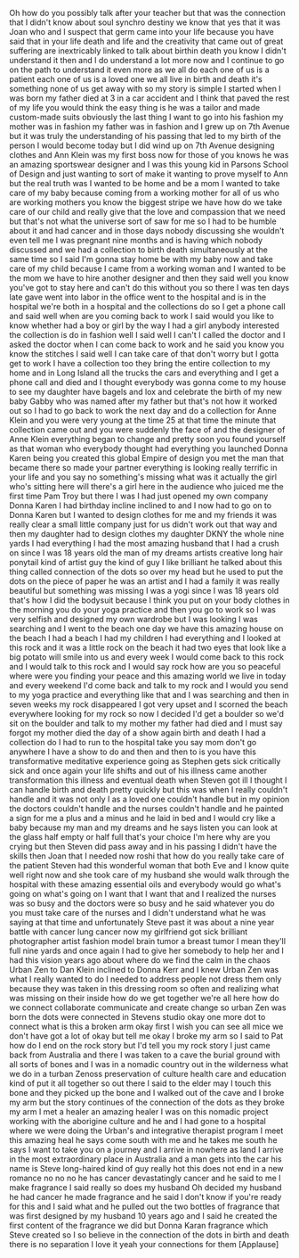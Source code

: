 
Oh how do you possibly talk after your
teacher but that was the connection that
I didn&#39;t know about soul synchro destiny
we know that yes that it was Joan who
and I suspect that germ came into your
life because you have said that in your
life death and life and the creativity
that came out of great suffering are
inextricably linked to talk about
birthin death you know I didn&#39;t
understand it then and I do understand a
lot more now and I continue to go on the
path to understand it even more as we
all do each one of us is a patient each
one of us is a loved one we all live in
birth and death it&#39;s something none of
us get away with so my story is simple I
started when I was born my father died
at 3 in a car accident and I think that
paved the rest of my life you would
think the easy thing is he was a tailor
and made custom-made suits obviously the
last thing I want to go into his fashion
my mother was in fashion my father was
in fashion and I grew up on 7th Avenue
but it was truly the understanding of
his passing that led to my birth of the
person I would become today but I did
wind up on 7th Avenue designing clothes
and Ann Klein was my first boss now for
those of you knows he was an amazing
sportswear designer and I was this young
kid in Parsons School of Design and just
wanting to sort of make it wanting to
prove myself to Ann but the real truth
was I wanted to be home and be a mom I
wanted to take care of my baby because
coming from a working mother for all of
us who are working mothers you know the
biggest stripe we have
how do we take care of our child and
really give that the love and compassion
that we need but that&#39;s not what the
universe sort of saw for me so I had to
be humble about it and had cancer and in
those days nobody discussing she
wouldn&#39;t even tell me I was pregnant
nine months and is having which nobody
discussed and we had a collection to
birth death simultaneously at the same
time so I said I&#39;m gonna stay home be
with my baby now and take care of my
child because I came from a working
woman and I wanted to be the mom we have
to hire another designer and then they
said well you know you&#39;ve got to stay
here and can&#39;t do this without you so
there I was ten days late gave went into
labor in the office went to the hospital
and is in the hospital we&#39;re both in a
hospital and the collections do so I get
a phone call and said well when are you
coming back to work I said would you
like to know whether had a boy or girl
by the way I had a girl anybody
interested the collection is do in
fashion well I said well I can&#39;t I
called the doctor and I asked the doctor
when I can come back to work and he said
you know you know the stitches I said
well I can take care of that don&#39;t worry
but I gotta get to work I have a
collection too they bring the entire
collection to my home and in Long Island
all the trucks the cars and everything
and I get a phone call and died and I
thought everybody was gonna come to my
house to see my daughter have bagels and
lox and celebrate the birth of my new
baby Gabby who was named after my father
but that&#39;s not how it worked out so I
had to go back to work the next day and
do a collection for Anne Klein and you
were very young at the time 25 at that
time the minute that collection came out
and you were suddenly the face of and
the designer of Anne Klein everything
began to change
and pretty soon you found yourself as
that woman who everybody thought had
everything you launched Donna Karen
being you created this global Empire of
design you met the man that became there
so made your partner everything is
looking really terrific in your life and
you say no something&#39;s missing what was
it actually the girl who&#39;s sitting here
will there&#39;s a girl here in the audience
who juiced me the first time
Pam Troy but there I was I had just
opened my own company Donna Karen I had
birthday incline inclined to and I now
had to go on to Donna Karen but I wanted
to design clothes for me and my friends
it was really clear a small little
company just for us didn&#39;t work out that
way and then my daughter had to design
clothes my daughter DKNY the whole nine
yards I had everything I had the most
amazing husband that I had a crush on
since I was 18 years old the man of my
dreams artists creative long hair
ponytail kind of artist guy the kind of
guy I like brilliant he talked about
this thing called connection of the dots
so over my head but he used to put the
dots on the piece of paper he was an
artist and I had a family it was really
beautiful but something was missing I
was a yogi since I was 18 years old
that&#39;s how I did the bodysuit because I
think you put on your body clothes in
the morning you do your yoga practice
and then you go to work so I was very
selfish and designed my own wardrobe but
I was looking I was searching and I went
to the beach one day we have this
amazing house on the beach I had a beach
I had my children I had everything and I
looked at this rock and it was a little
rock on the beach it had two eyes that
look like a big potato will smile into
us and every week I would come back to
this rock and I would talk to this rock
and I would say rock how are you so
peaceful where were you finding your
peace and this amazing
world we live in today and every weekend
I&#39;d come back and talk to my rock and I
would you send to my yoga practice and
everything like that and I was searching
and then in seven weeks my rock
disappeared I got very upset and I
scorned the beach everywhere looking for
my rock so now I decided I&#39;d get a
boulder
so we&#39;d sit on the boulder and talk to
my mother my father had died and I must
say forgot my mother died the day of a
show again birth and death I had a
collection do I had to run to the
hospital take you say mom don&#39;t go
anywhere I have a show to do and then
and then to is you have this
transformative meditative experience
going as Stephen gets sick critically
sick and once again your life shifts and
out of his illness came another
transformation this illness and eventual
death when Steven got ill I thought I
can handle birth and death pretty
quickly but this was when I really
couldn&#39;t handle and it was not only I as
a loved one couldn&#39;t handle but in my
opinion the doctors couldn&#39;t handle and
the nurses couldn&#39;t handle and he
painted a sign for me a plus and a minus
and he laid in bed and I would cry like
a baby because my man and my dreams and
he says listen you can look at the glass
half empty or half full that&#39;s your
choice I&#39;m here why are you crying
but then Steven did pass away and in his
passing I didn&#39;t have the skills then
Joan that I needed now roshi
that how do you really take care of the
patient Steven had this wonderful woman
that both Eve and I know quite well
right now and she took care of my
husband she would walk through the
hospital with these amazing essential
oils and everybody would go what&#39;s going
on what&#39;s going on I want that I want
that and I realized the nurses was so
busy and the doctors were so busy and he
said whatever you do you must take care
of the nurses and I didn&#39;t understand
what he was saying at that time and
unfortunately Steve
past it was about a nine year battle
with cancer lung cancer now my
girlfriend got sick brilliant
photographer artist fashion model brain
tumor a breast tumor I mean they&#39;ll full
nine yards and once again I had to give
her somebody to help her and I had this
vision years ago about where do we find
the calm in the chaos Urban Zen to Dan
Klein inclined to Donna Kerr and I knew
Urban Zen was what I really wanted to do
I needed to address people not dress
them only because they was taken in this
dressing room so often and realizing
what was missing on their inside how do
we get together we&#39;re all here how do we
connect collaborate communicate and
create change
so urban Zen was born the dots were
connected in Stevens studio okay one
more dot to connect what is this a
broken arm
okay first I wish you can see all mice
we don&#39;t have got a lot of okay but tell
me okay I broke my arm
so I said to Pat how do I end on the
rock story but I&#39;d tell you my rock
story I just came back from Australia
and there I was taken to a cave the
burial ground with all sorts of bones
and I was in a nomadic country out in
the wilderness what we do in a turban
Zenoss preservation of culture health
care and education kind of put it all
together so out there I said to the
elder may I touch this bone and they
picked up the bone and I walked out of
the cave and I broke my arm
but the story continues of the
connection of the dots as they broke my
arm
I met a healer an amazing healer I was
on this nomadic project working with the
aborigine culture and he and I had gone
to a hospital where we were doing the
Urban&#39;s and integrative therapist
program I meet this amazing heal he says
come south with me and he takes me south
he says I want to take you on a journey
and I arrive in nowhere as land I arrive
in the most extraordinary place in
Australia and a man gets into the car
his name is Steve long-haired kind of
guy really hot this does not end in a
new romance no no no he has cancer
devastatingly cancer and he said to me I
make fragrance I said really
so does my husband Oh decided my husband
he had cancer he made fragrance and he
said I don&#39;t know if you&#39;re ready for
this
and I said what and he pulled out the
two bottles of fragrance that was first
designed by my husband 10 years ago and
I said he created the first content of
the fragrance we did but Donna Karan
fragrance which Steve created so I so
believe in the connection of the dots in
birth and death there is no separation I
love it yeah your connections for them
[Applause]
